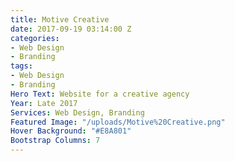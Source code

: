 ```yaml
---
title: Motive Creative
date: 2017-09-19 03:14:00 Z
categories:
- Web Design
- Branding
tags:
- Web Design
- Branding
Hero Text: Website for a creative agency
Year: Late 2017
Services: Web Design, Branding
Featured Image: "/uploads/Motive%20Creative.png"
Hover Background: "#E8A801"
Bootstrap Columns: 7
---
```


